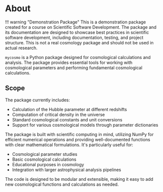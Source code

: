 # About

!!! warning "Demonstration Package"
    This is a demonstration package created for a course on Scientific Software Development. The package and its documentation are designed to showcase best practices in scientific software development, including documentation, testing, and project structure. This is not a real cosmology package and should not be used in actual research.

`mycosmo` is a Python package designed for cosmological calculations and analysis. The package provides essential tools for working with cosmological parameters and performing fundamental cosmological calculations.

## Scope

The package currently includes:

- Calculation of the Hubble parameter at different redshifts
- Computation of critical density in the universe
- Standard cosmological constants and unit conversions
- Support for various cosmological models through parameter dictionaries

The package is built with scientific computing in mind, utilizing NumPy for efficient numerical operations and providing well-documented functions with clear mathematical formulations. It's particularly useful for:

- Cosmological parameter studies
- Basic cosmological calculations
- Educational purposes in cosmology
- Integration with larger astrophysical analysis pipelines

The code is designed to be modular and extensible, making it easy to add new cosmological functions and calculations as needed.
